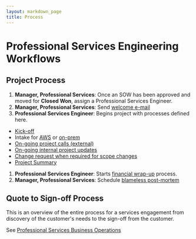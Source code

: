 ```yaml
---
layout: markdown_page
title: Process
---
```


# Professional Services Engineering Workflows

## Project Process
1. **Manager, Professional Services**: Once an SOW has been approved and moved for **Closed Won**, assign a Professional Services Engineer.
1. **Manager, Professional Services**: Send [welcome e-mail](/handbook/customer-success/professional-services-engineering/workflows/project_execution/welcome-email.html)
1. **Professional Services Engineer**: Begins project with processes defined here.
  - [Kick-off](/handbook/customer-success/professional-services-engineering/workflows/project_execution/kick-off.html)
  - Intake for [AWS](/handbook/customer-success/professional-services-engineering/workflows/intake/aws.html) or [on-prem](/handbook/customer-success/professional-services-engineering/workflows/intake/on-prem.html)
  - [On-going project calls (external)](/handbook/customer-success/professional-services-engineering/workflows/project_execution/calls.html)
  - [On-going internal project updates](/handbook/customer-success/professional-services-engineering/workflows/internal/15minute-standup.html)
  - [Change request when required for scope changes](https://docs.google.com/document/d/1aBKeyui9qCt9YoVtZg-Z7XRkNpomTa-H3KRPBLnt6TQ/edit?usp=sharing)
  - [Project Summary](/handbook/customer-success/professional-services-engineering/workflows/project_execution/project-summary.html)
1. **Professional Services Engineer**: Starts [financial wrap-up](/handbook/customer-success/professional-services-engineering/workflows/internal/financial-wrapup.html) process.
1. **Manager, Professional Services**: Schedule [blameless post-mortem](/handbook/customer-success/professional-services-engineering/workflows/internal/root-cause-analysis.html)

## Quote to Sign-off Process
This is an overview of the entire process for a services engagement from discovery of the customer's needs to the sign-off from the customer.

See [Professional Services Business Operations](/handbook/customer-success/professional-services-engineering/workflows/internal/biz-ops.html)
